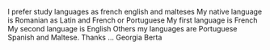 I prefer study languages as french english and malteses
My native language is Romanian as Latin and French or Portuguese
My first language is French
My second language is English
Others my languages are Portuguese Spanish and Maltese.
Thanks ... Georgia Berta
